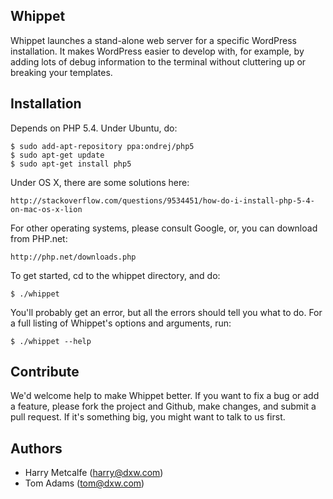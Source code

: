 Whippet
-------

Whippet launches a stand-alone web server for a specific WordPress installation.
It makes WordPress easier to develop with, for example, by adding lots of debug 
information to the terminal without cluttering up or breaking your templates.


Installation
------------

Depends on PHP 5.4. Under Ubuntu, do:

    $ sudo add-apt-repository ppa:ondrej/php5
    $ sudo apt-get update
    $ sudo apt-get install php5

Under OS X, there are some solutions here:

    http://stackoverflow.com/questions/9534451/how-do-i-install-php-5-4-on-mac-os-x-lion

For other operating systems, please consult Google, or, you can download from PHP.net:

    http://php.net/downloads.php

To get started, cd to the whippet directory, and do:

    $ ./whippet

You'll probably get an error, but all the errors should tell you what to do. For a full
listing of Whippet's options and arguments, run:

    $ ./whippet --help


Contribute
----------

We'd welcome help to make Whippet better. If you want to fix a bug or add a feature, 
please fork the project and Github, make changes, and submit a pull request. If it's 
something big, you might want to talk to us first.

Authors
-------

 - Harry Metcalfe (harry@dxw.com)
 - Tom Adams (tom@dxw.com)

